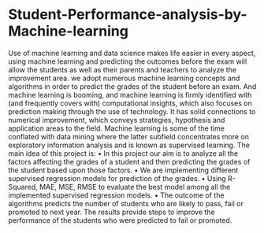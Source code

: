 # Student-Performance-analysis-by-Machine-learning
Use of machine learning and data science makes life easier in every aspect, using machine learning and predicting the outcomes before the exam will allow the students as well as their parents and teachers to analyze the improvement area. we adopt numerous machine learning concepts and algorithms in order to predict the grades of the student before an exam. And machine learning is booming, and machine learning is firmly identified with (and frequently covers with) computational insights, which also focuses on prediction making through the use of technology. It has solid connections to numerical improvement, which conveys strategies, hypothesis and application areas to the field. Machine learning is some of the time conflated with data mining where the latter subfield concentrates more on exploratory information analysis and is known as supervised learning.
The main idea of this project is:
• In this project our aim is to analyze all the factors affecting the grades of a student and then predicting the grades of the student based upon those factors.
• We are implementing different supervised regression models for prediction of the grades.
• Using R-Squared, MAE, MSE, RMSE to evaluate the best model among all the
implemented supervised regression models.
• The outcome of the algorithms predicts the number of students who are likely to pass,
fail or promoted to next year. The results provide steps to improve the performance of the students who were predicted to fail or promoted.
